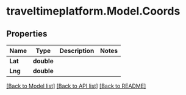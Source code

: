 # traveltimeplatform.Model.Coords
## Properties

Name | Type | Description | Notes
------------ | ------------- | ------------- | -------------
**Lat** | **double** |  | 
**Lng** | **double** |  | 

[[Back to Model list]](../README.md#documentation-for-models) [[Back to API list]](../README.md#documentation-for-api-endpoints) [[Back to README]](../README.md)

